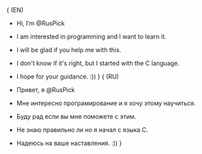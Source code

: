{        (EN)
-  Hi, I’m @RusPick
- I am interested in programming and I want to learn it.
- I will be glad if you help me with this. 
- I don't know if it's right, but I started with the C language. 

- I hope for your guidance. :))
  }
{        (RU) 
- Привет, я @RusPick
- Мне интересно програмирование и я хочу этому научиться.
- Буду рад если вы мне поможете с этим. 
- Не знаю правильно ли но я начал с языка C. 

- Надеюсь на ваше наставления. :)) 
  }
<!---
RusPick/RusPick is a ✨ special ✨ repository because its `README.md` (this file) appears on your GitHub profile.
You can click the Preview link to take a look at your changes.
--->
